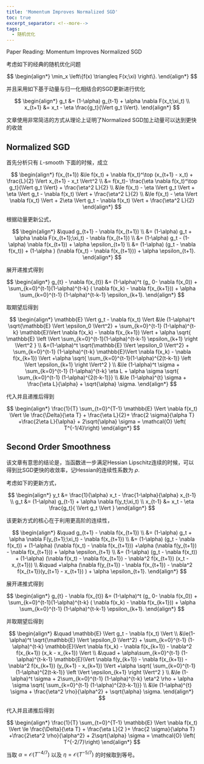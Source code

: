 ```yaml
---
title: 'Momentum Improves Normalized SGD'
toc: true
excerpt_separator: <!--more-->
tags:
  - 随机优化
---
```




Paper Reading: Momentum Improves Normalized SGD



<!--more-->

考虑如下的经典的随机优化问题


$$
\begin{align*}
\min_x \left\{f(x) \triangleq F(x;\xi) \right\}.
\end{align*}
$$


并且采用如下基于动量与归一化相结合的SGD更新进行优化


$$
\begin{align*}
g_t &= (1-\alpha) g_{t-1} + \alpha \nabla F(x_t;\xi_t) \\
x_{t+1} &= x_t - \eta \frac{g_t}{\Vert g_t \Vert}.
\end{align*}
$$

文章使用非常简洁的方式从理论上证明了Normalized SGD加上动量可以达到更快的收敛



## Normalized SGD



首先分析只有 $L$-smooth 下面的时候，成立


$$
\begin{align*}
f(x_{t+1}) &\le f(x_t) + \nabla f(x_t)^\top (x_{t+1} - x_t) + \frac{L}{2} \Vert x_{t+1} - x_t \Vert^2 \\
&= f(x_t)- \frac{\eta \nabla f(x_t)^\top g_t}{\Vert g_t \Vert} + \frac{\eta^2 L}{2} \\
&\le f(x_t) - \eta \Vert g_t \Vert + \eta \Vert  g_t - \nabla f(x_t)  \Vert + \frac{\eta^2 L}{2} \\
&\le f(x_t) - \eta \Vert \nabla f(x_t) \Vert + 2\eta \Vert  g_t - \nabla f(x_t)  \Vert + \frac{\eta^2 L}{2}
\end{align*}
$$


根据动量更新公式，



$$
\begin{align*}
&\quad g_{t+1} - \nabla f(x_{t+1})  \\
&= (1-\alpha) g_t + \alpha \nabla F(x_{t+1};\xi_t) - \nabla f(x_{t+1}) \\
&=  (1-\alpha) g_t - (1-\alpha) \nabla f(x_{t+1}) + \alpha \epsilon_{t+1} \\
&= (1-\alpha) (g_t - \nabla f(x_t)) + (1-\alpha ) (\nabla f(x_t) - \nabla f(x_{t+1})) + \alpha \epsilon_{t+1}.
\end{align*}
$$


展开递推式得到


$$
\begin{align*}
g_{t} - \nabla f(x_{t}) &= (1-\alpha)^t (g_ 0- \nabla f(x_0)) + \sum_{k=0}^{t-1}(1-\alpha)^{t-k} ( \nabla f(x_k) - \nabla f(x_{k+1})) + \alpha \sum_{k=0}^{t-1} (1-\alpha)^{t-k-1} \epsilon_{k+1}.
\end{align*}
$$



取期望后得到


$$
\begin{align*}
\mathbb{E} \Vert g_t - \nabla f(x_t) \Vert &\le (1-\alpha)^t \sqrt{\mathbb{E} \Vert \epsilon_0 \Vert^2} + \sum_{k=0}^{t-1} (1-\alpha)^{t-k} \mathbb{E}\Vert \nabla f(x_k) - \nabla f(x_{k+1}) \Vert + \alpha \sqrt{ \mathbb{E} \left \Vert \sum_{k=0}^{t-1}(1-\alpha)^{t-k-1} \epsilon_{k+1}  \right \Vert^2   } \\
&=(1-\alpha)^t  \sqrt{\mathbb{E} \Vert \epsilon_0 \Vert^2} + \sum_{k=0}^{t-1} (1-\alpha)^{t-k} \mathbb{E}\Vert \nabla f(x_k) - \nabla f(x_{k+1}) \Vert +\alpha \sqrt{  \sum_{k=0}^{t-1}(1-\alpha)^{2(t-k-1)} \left \Vert  \epsilon_{k+1}  \right \Vert^2   } \\
&\le (1-\alpha)^t \sigma + \sum_{k=0}^{t-1} (1-\alpha)^{t-k} \eta L + \alpha \sigma \sqrt{ \sum_{k=0}^{t-1} (1-\alpha)^{2(t-k-1)}} \\
&\le (1-\alpha)^{t} \sigma + \frac{\eta L}{\alpha} + \sqrt{\alpha} \sigma.
\end{align*}
$$


代入并且递推后得到


$$
\begin{align*}
\frac{1}{T} \sum_{t=0}^{T-1} \mathbb{E} \Vert \nabla f(x_t) \Vert \le \frac{\Delta}{\eta T} + \frac{\eta L}{2}+ \frac{2 \sigma}{\alpha T} +\frac{2\eta L}{\alpha} + 2\sqrt{\alpha} \sigma  = \mathcal{O} \left( T^{-1/4}\right)
\end{align*}
$$


## Second Order Smoothness



该文章有意思的结论是，当函数进一步满足Hessian Lipschitz连续的时候，可以得到比SGD更快的收敛率，记Hessian的连续性系数为 $\rho$.



考虑如下的更新方式，


$$
\begin{align*}
y_t &= \frac{1}{\alpha} x_t - \frac{1-\alpha}{\alpha} x_{t-1} \\
g_t &= (1-\alpha) g_{t-1} + \alpha \nabla f(y_t;\xi_t) \\
x_{t-1} &= x_t - \eta \frac{g_t}{ \Vert g_t \Vert }       
\end{align*}
$$


该更新方式的核心在于利用更高阶的连续性，


$$
\begin{align*}
&\quad g_{t+1} - \nabla f(x_{t+1})  \\
&= (1-\alpha) g_t + \alpha \nabla F(y_{t+1};\xi_t) - \nabla f(x_{t+1}) \\
&=  (1-\alpha) (g_t - \nabla f(x_t)) + (1-\alpha) (\nabla f(x_t) - \nabla f(x_{t+1})) +\alpha (\nabla f(y_{t+1}) - \nabla f(x_{t+1})) + \alpha \epsilon_{t+1} \\
&= (1-\alpha) (g_t - \nabla f(x_t)) + (1-\alpha) (\nabla f(x_t) - \nabla f(x_{t+1}) - \nabla^2 f(x_{t+1}) (x_t - x_{t+1})) \\
&\quad +\alpha (\nabla f(y_{t+1}) - \nabla f(x_{t+1}) - \nabla^2 f(x_{t+1})(y_{t+1} - x_{t+1}) ) + \alpha \epsilon_{t+1}.
\end{align*}
$$


展开递推式得到


$$
\begin{align*}
g_{t} - \nabla f(x_{t}) &= (1-\alpha)^t (g_ 0- \nabla f(x_0)) + \sum_{k=0}^{t-1}(1-\alpha)^{t-k} ( \nabla f(x_k) - \nabla f(x_{k+1})) + \alpha \sum_{k=0}^{t-1} (1-\alpha)^{t-k-1} \epsilon_{k+1}.
\end{align*}
$$



并取期望后得到


$$
\begin{align*}
&\quad \mathbb{E} \Vert g_t - \nabla f(x_t) \Vert \\
&\le(1-\alpha)^t  \sqrt{\mathbb{E} \Vert \epsilon_0 \Vert^2} + \sum_{k=0}^{t-1} (1-\alpha)^{t-k} \mathbb{E}\Vert \nabla f(x_k) - \nabla f(x_{k+1}) - \nabla^2 f(x_{k+1}) (x_k - x_{k+1}) \Vert \\
&\quad + \alpha\sum_{k=0}^{t-1} (1-\alpha)^{t-k-1} \mathbb{E}\Vert \nabla f(y_{k+1}) - \nabla f(x_{k+1}) - \nabla^2 f(x_{k+1}) (y_{k+1} - x_{k+1}) \Vert
+\alpha \sqrt{  \sum_{k=0}^{t-1}(1-\alpha)^{2(t-k-1)} \left \Vert  \epsilon_{k+1}  \right \Vert^2   } \\
&\le (1-\alpha)^t \sigma + 2\sum_{k=0}^{t-1} (1-\alpha)^{t-k} \eta^2 \rho  +  \alpha \sigma \sqrt{ \sum_{k=0}^{t-1} (1-\alpha)^{2(t-k-1)}} \\
&\le (1-\alpha)^{t} \sigma + \frac{\eta^2 \rho}{\alpha^2} + \sqrt{\alpha} \sigma.
\end{align*}
$$


代入并且递推后得到


$$
\begin{align*}
\frac{1}{T} \sum_{t=0}^{T-1} \mathbb{E} \Vert \nabla f(x_t) \Vert \le \frac{\Delta}{\eta T} + \frac{\eta L}{2 }+ \frac{2 \sigma}{\alpha T} +\frac{2\eta^2 \rho}{\alpha^2} + 2\sqrt{\alpha} \sigma  = \mathcal{O} \left( T^{-2/7}\right)
\end{align*}
$$


当取 $\alpha = \mathcal{O} \left( T^{-4/7} \right)$ 以及 $\eta = \mathcal{O} \left( T^{-5/7} \right)$ 的时候取到等号。



